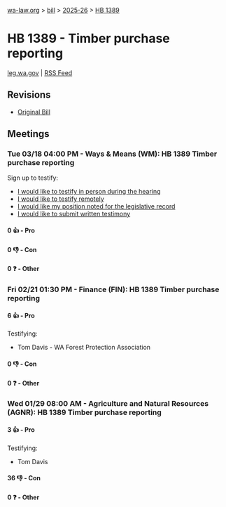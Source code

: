 [wa-law.org](/) > [bill](/bill/) > [2025-26](/bill/2025-26/) > [HB 1389](/bill/2025-26/hb/1389/)

# HB 1389 - Timber purchase reporting
[leg.wa.gov](https://app.leg.wa.gov/billsummary?BillNumber=1389&Year=2025&Initiative=false) | [RSS Feed](./rss.xml)

## Revisions
* [Original Bill](1/)

## Meetings
### Tue 03/18 04:00 PM - Ways & Means (WM): HB 1389 Timber purchase reporting
Sign up to testify:
* [I would like to testify in person during the hearing](https://app.leg.wa.gov/csi/Testifier/Add?chamber=House&mId=33066&aId=165851&caId=26438&tId=1)
* [I would like to testify remotely](https://app.leg.wa.gov/csi/Testifier/Add?chamber=House&mId=33066&aId=165851&caId=26438&tId=2)
* [I would like my position noted for the legislative record](https://app.leg.wa.gov/csi/Testifier/Add?chamber=House&mId=33066&aId=165851&caId=26438&tId=3)
* [I would like to submit written testimony](https://app.leg.wa.gov/csi/Testifier/Add?chamber=House&mId=33066&aId=165851&caId=26438&tId=4)

#### 0 👍 - Pro

#### 0 👎 - Con

#### 0 ❓ - Other

### Fri 02/21 01:30 PM - Finance (FIN): HB 1389 Timber purchase reporting
#### 6 👍 - Pro
Testifying:
* Tom Davis - WA Forest Protection Association

#### 0 👎 - Con

#### 0 ❓ - Other

### Wed 01/29 08:00 AM - Agriculture and Natural Resources (AGNR): HB 1389 Timber purchase reporting
#### 3 👍 - Pro
Testifying:
* Tom Davis

#### 36 👎 - Con

#### 0 ❓ - Other
